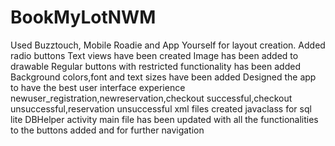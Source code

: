 # BookMyLotNWM
Used Buzztouch, Mobile Roadie and App Yourself for layout creation.
Added radio buttons
Text views have been created
Image has been added to drawable
Regular buttons with restricted functionality has been added
Background colors,font and text sizes have been added 
Designed the app to have the best user interface experience
newuser_registration,newreservation,checkout successful,checkout unsuccessful,reservation unsuccessful xml files
created javaclass for sql lite DBHelper
activity main file has been updated with all the functionalities to the buttons added and for further navigation 
